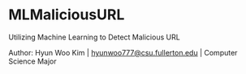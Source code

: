 # MLMaliciousURL
Utilizing Machine Learning to Detect Malicious URL

Author:  Hyun Woo Kim   | hyunwoo777@csu.fullerton.edu  | Computer Science Major
